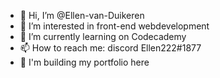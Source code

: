 - 👋 Hi, I’m @Ellen-van-Duikeren
- 👀 I’m interested in front-end webdevelopment
- 🌱 I’m currently learning on Codecademy
- 📫 How to reach me: discord Ellen222#1877
- 👋 I'm building my portfolio here
